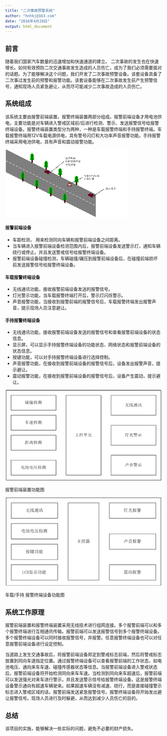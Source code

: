 ```yaml
---
title: "二次事故预警系统"
author: "hnhkj@163.com"
date: "2016年4月28日"
output: html_document
---
```


## 前言

随着我们国家汽车数量的迅速增加和快速通道的建立。 二次事故的发生也在快速增长。如何有效预防二次交通事故发生造成的人员伤亡，成为了我们必须需要面对的话题。为了能够解决这个问题，我们开发了二次事故预警设备。该套设备具备了二次事过发生前的预警和报警功能。该套设备能够在二次事故发生前产生预警信号，通知现场人员紧急避让，从而尽可能减少二次事故造成的人员伤亡。

## 系统组成

该系统主要由报警前端装置，报警终端装置两部分组成。报警前端设备才用电池供电，主要功能是对车辆进入警戒区域前/后进行检测、警示、发送报警信号给报警终端设备。报警终端装置类型分为两种，一种是车载报警终端和手持报警终端。车载报警终端用12V车载电源供电，具有警号闪灯和大功率声音报警功能。手持报警终端采用电池供电，具有声音和震动报警功能。

![image001](img/image001.gif)

#### 报警前端设备

* 车距检测， 用来检测同向车辆和报警前端设备之间距离。
* 当车辆进入报警前端设备检测范围内后，报警前端设备发送警示灯，通知车辆绕行或停止。并且发送警戒信号给报警终端设备。
* 报警前端设备碰撞检测，车辆碰撞/碾压到报警前端设备后，在碰撞前端损坏前发送报警信号给报警终端设备。

#### 车载报警终端设备

* 无线通讯功能，接收报警前端设备发送的报警信号。
* 灯光警示功能，当车载报警终端打开后，警示灯闪烁警示。
* 声音报警功能，当接收到报警前端的报警信号后，车载报警终端发出报警声音，提示现场人员注意避让。

#### 手持报警终端设备

* 无线通讯功能，接收报警前端设备发送的报警信号和查看报警前端设备的状态信息。
* 显示屏，可以显示手持报警终端设备的功能状态、网络状态和报警前端设备的状态信息。
* 按键功能，可以对手持报警终端设备进行选择控制。
* 声音报警功能，在接收到报警前端设备的报警信号后，设备发出报警声音，提示避让。
* 震动报警功能，在接收到报警前端设备的报警信号后，设备产生震动，提示避让。

![image002](img/image002.gif)

报警前端装置功能图

![image003](img/image003.gif)

车载/手持 报警终端设备功能图


## 系统工作原理

报警前端装置和报警终端装置采用无线技术进行组网连接。多个报警前端可以和多个报警终端进行互相通讯传输。报警前端可以发送报警信号到多个报警终端设备。多个报警终端设备可以同时接收报警信号，并报警。任意报警终端设备也可以对任意报警前端设备进行设定控制。

当道路上发生交通事故后，将报警前端设备邦定到警戒标志前端，然后将警戒标志放置到同向车道指定位置。通过报警终端设备可以查看报警前端的工作状态，如电池电压、通向来车车速、碰撞传感器状态等信息。当报警前端设备进入警戒状态后，报警前端设备将开始检测同向来车车速。当检测到同向来车超速后，报警前端可以发送强光对来车进行警示，并且发送警示信号给报警终端设备。这是报警终端设备警示通向有超速车辆驶来。如果超速车辆没有减速、绕行，而是直接碰撞警示标志进入警戒区域的话，报警前端发送紧急报警信号。报警终端设备将开始发出避让报警信号。现场人员进行及时躲避，从而达到减少人员伤亡的目的。

## 总结

该项目的实施，能够解决一些实际的问题，避免不必要的财产损失。